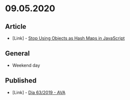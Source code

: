 # 09.05.2020

## Article

- \[Link\] - [Stop Using Objects as Hash Maps in JavaScript](https://medium.com/better-programming/stop-using-objects-as-hash-maps-in-javascript-9a272e85f6a8)

## General

- Weekend day

## Published

- \[Link\] - [Dia 63/2019 - AVA](https://nerdcalistenico.com.br/hemersonvianna/artigos/daysofcode/2019/dia-63-ava/)
